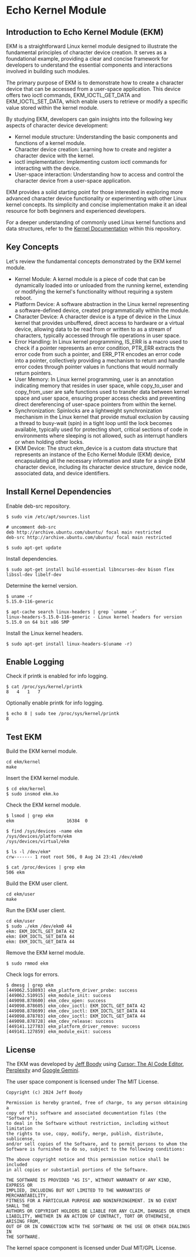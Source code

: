 Echo Kernel Module
==================

Introduction to Echo Kernel Module (EKM)
----------------------------------------

EKM is a straightforward Linux kernel module designed to
illustrate the fundamental principles of character device
creation. It serves as a foundational example, providing a
clear and concise framework for developers to understand the
essential components and interactions involved in building
such modules.

The primary purpose of EKM is to demonstrate how to create a
character device that can be accessed from a user-space
application. This device offers two ioctl commands,
EKM_IOCTL_GET_DATA and EKM_IOCTL_SET_DATA, which enable
users to retrieve or modify a specific value stored within
the kernel module.

By studying EKM, developers can gain insights into the
following key aspects of character device development:

* Kernel module structure: Understanding the basic
  components and functions of a kernel module.
* Character device creation: Learning how to create and
  register a character device with the kernel.
* ioctl implementation: Implementing custom ioctl commands
  for interacting with the device.
* User-space interaction: Understanding how to access and
  control the character device from a user-space application.

EKM provides a solid starting point for those interested in
exploring more advanced character device functionality or
experimenting with other Linux kernel concepts. Its
simplicity and concise implementation make it an ideal
resource for both beginners and experienced developers.

For a deeper understanding of commonly used Linux kernel
functions and data structures, refer to the
[Kernel Documentation](readme-kernel.md) within this
repository.

Key Concepts
------------

Let's review the fundamental concepts demonstrated by the
EKM kernel module.

* Kernel Module: A kernel module is a piece of code that can
  be dynamically loaded into or unloaded from the running
  kernel, extending or modifying the kernel's functionality
  without requiring a system reboot.
* Platform Device: A software abstraction in the Linux
  kernel representing a software-defined device, created
  programmatically within the module.
* Character Device: A character device is a type of device
  in the Linux kernel that provides unbuffered, direct
  access to hardware or a virtual device, allowing data to
  be read from or written to as a stream of characters,
  typically accessed through file operations in user space.
* Error Handling: In Linux kernel programming, IS_ERR is a
  macro used to check if a pointer represents an error
  condition, PTR_ERR extracts the error code from such a
  pointer, and ERR_PTR encodes an error code into a pointer,
  collectively providing a mechanism to return and handle
  error codes through pointer values in functions that would
  normally return pointers.
* User Memory: In Linux kernel programming, user is an
  annotation indicating memory that resides in user space,
  while copy_to_user and copy_from_user are safe functions
  used to transfer data between kernel space and user space,
  ensuring proper access checks and preventing direct
  dereferencing of user-space pointers from within the
  kernel.
* Synchronization: Spinlocks are a lightweight
  synchronization mechanism in the Linux kernel that provide
  mutual exclusion by causing a thread to busy-wait (spin)
  in a tight loop until the lock becomes available,
  typically used for protecting short, critical sections of
  code in environments where sleeping is not allowed, such
  as interrupt handlers or when holding other locks.
* EKM Device: The struct ekm_device is a custom data
  structure that represents an instance of the Echo Kernel
  Module (EKM) device, encapsulating all the necessary
  information and state for a single EKM character device,
  including its character device structure, device node,
  associated data, and device identifiers.

Install Kernel Dependencies
---------------------------

Enable deb-src repository.

	$ sudo vim /etc/apt/sources.list

	# uncomment deb-src
	deb http://archive.ubuntu.com/ubuntu/ focal main restricted
	deb-src http://archive.ubuntu.com/ubuntu/ focal main restricted

	$ sudo apt-get update

Install dependencies.

	$ sudo apt-get install build-essential libncurses-dev bison flex libssl-dev libelf-dev

Determine the kernel version.

	$ uname -r
	5.15.0-116-generic

	$ apt-cache search linux-headers | grep `uname -r`
	linux-headers-5.15.0-116-generic - Linux kernel headers for version 5.15.0 on 64 bit x86 SMP

Install the Linux kernel headers.

	$ sudo apt-get install linux-headers-$(uname -r)

Enable Logging
--------------

Check if printk is enabled for info logging.

	$ cat /proc/sys/kernel/printk
	8	4	1	7

Optionally enable printk for info logging.

	$ echo 8 | sudo tee /proc/sys/kernel/printk
	8

Test EKM
--------

Build the EKM kernel module.

	cd ekm/kernel
	make

Insert the EKM kernel module.

	$ cd ekm/kernel
	$ sudo insmod ekm.ko

Check the EKM kernel module.

	$ lsmod | grep ekm
	ekm                    16384  0

	$ find /sys/devices -name ekm
	/sys/devices/platform/ekm
	/sys/devices/virtual/ekm

	$ ls -l /dev/ekm*
	crw------- 1 root root 506, 0 Aug 24 23:41 /dev/ekm0

	$ cat /proc/devices | grep ekm
	506 ekm

Build the EKM user client.

	cd ekm/user
	make

Run the EKM user client.

	cd ekm/user
	$ sudo ./ekm /dev/ekm0 44
	ekm: EKM_IOCTL_GET_DATA 42
	ekm: EKM_IOCTL_SET_DATA 44
	ekm: EKM_IOCTL_GET_DATA 44

Remove the EKM kernel module.

	$ sudo rmmod ekm

Check logs for errors.

	$ dmesg | grep ekm
	[449062.510893] ekm_platform_driver_probe: success
	[449062.510915] ekm_module_init: success
	[449098.878600] ekm_cdev_open: success
	[449098.878605] ekm_cdev_ioctl: EKM_IOCTL_GET_DATA 42
	[449098.878699] ekm_cdev_ioctl: EKM_IOCTL_SET_DATA 44
	[449098.878703] ekm_cdev_ioctl: EKM_IOCTL_GET_DATA 44
	[449098.878728] ekm_cdev_release: success
	[449141.127783] ekm_platform_driver_remove: success
	[449141.127859] ekm_module_exit: success

License
-------

The EKM was developed by
[Jeff Boody](mailto:jeffboody@gmail.com)
using
[Cursor: The AI Code Editor](https://www.cursor.com/),
[Perplexity](https://www.perplexity.ai) and
[Google Gemini](https://gemini.google.com/).

The user space component is licensed under The MIT License.

	Copyright (c) 2024 Jeff Boody

	Permission is hereby granted, free of charge, to any person obtaining a
	copy of this software and associated documentation files (the "Software"),
	to deal in the Software without restriction, including without limitation
	the rights to use, copy, modify, merge, publish, distribute, sublicense,
	and/or sell copies of the Software, and to permit persons to whom the
	Software is furnished to do so, subject to the following conditions:

	The above copyright notice and this permission notice shall be included
	in all copies or substantial portions of the Software.

	THE SOFTWARE IS PROVIDED "AS IS", WITHOUT WARRANTY OF ANY KIND, EXPRESS OR
	IMPLIED, INCLUDING BUT NOT LIMITED TO THE WARRANTIES OF MERCHANTABILITY,
	FITNESS FOR A PARTICULAR PURPOSE AND NONINFRINGEMENT. IN NO EVENT SHALL THE
	AUTHORS OR COPYRIGHT HOLDERS BE LIABLE FOR ANY CLAIM, DAMAGES OR OTHER
	LIABILITY, WHETHER IN AN ACTION OF CONTRACT, TORT OR OTHERWISE, ARISING FROM,
	OUT OF OR IN CONNECTION WITH THE SOFTWARE OR THE USE OR OTHER DEALINGS IN
	THE SOFTWARE.

The kernel space component is licensed under Dual MIT/GPL License.
